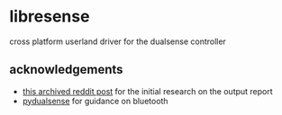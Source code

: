 # libresense

cross platform userland driver for the dualsense controller

## acknowledgements

- [this archived reddit post](https://gist.github.com/stealth-alex/10a8e7cc6027b78fa18a7f48a0d3d1e4) for the initial research on the output report
- [pydualsense](https://github.com/flok/pydualsense) for guidance on bluetooth
